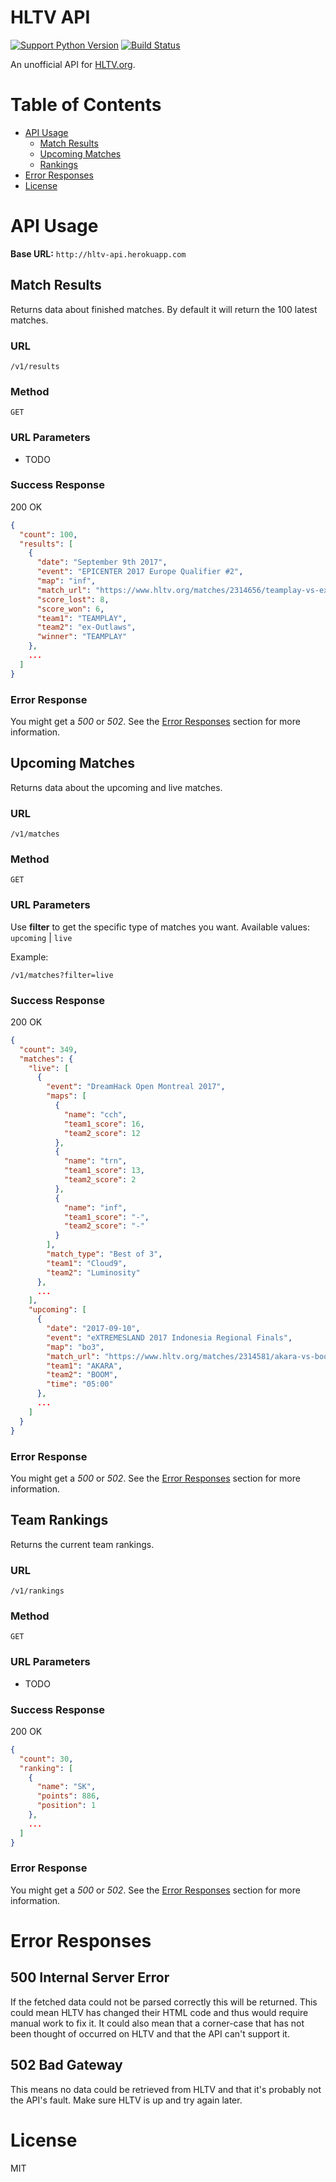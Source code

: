 # HLTV API
[![Support Python Version](https://img.shields.io/badge/python-3.6-blue.svg)](https://img.shields.io/badge/python-3.6-blue.svg) [![Build Status](https://travis-ci.org/simeg/hltv-api.svg?branch=master)](https://travis-ci.org/simeg/hltv-api)

An unofficial API for [HLTV.org](HLTV.org). 

# Table of Contents
- [API Usage](#api-usage)
    - [Match Results](#match-results)
    - [Upcoming Matches](#upcoming-matches)
    - [Rankings](#team-rankings)
- [Error Responses](#error-responses)
- [License](#license)

# API Usage
**Base URL:** `http://hltv-api.herokuapp.com`


## Match Results
Returns data about finished matches. By default it will return the 100 latest matches.

### URL
`/v1/results`

### Method
`GET`

### URL Parameters
- TODO

### Success Response
200 OK
```json
{
  "count": 100,
  "results": [
    {
      "date": "September 9th 2017",
      "event": "EPICENTER 2017 Europe Qualifier #2",
      "map": "inf",
      "match_url": "https://www.hltv.org/matches/2314656/teamplay-vs-ex-outlaws-epicenter-2017-europe-qualifier-2",
      "score_lost": 8,
      "score_won": 6,
      "team1": "TEAMPLAY",
      "team2": "ex-Outlaws",
      "winner": "TEAMPLAY"
    },
    ...
  ]
}
```

### Error Response
You might get a _500_ or _502_. See the [Error Responses](#error-responses) section for more information.


## Upcoming Matches
Returns data about the upcoming and live matches.

### URL
`/v1/matches`

### Method
`GET`

### URL Parameters
Use **filter** to get the specific type of matches you want.
Available values: `upcoming` | `live`

Example:
```
/v1/matches?filter=live
```

### Success Response
200 OK
```json
{
  "count": 349,
  "matches": {
    "live": [
      {
        "event": "DreamHack Open Montreal 2017",
        "maps": [
          {
            "name": "cch",
            "team1_score": 16,
            "team2_score": 12
          },
          {
            "name": "trn",
            "team1_score": 13,
            "team2_score": 2
          },
          {
            "name": "inf",
            "team1_score": "-",
            "team2_score": "-"
          }
        ],
        "match_type": "Best of 3",
        "team1": "Cloud9",
        "team2": "Luminosity"
      },
      ...
    ],
    "upcoming": [
      {
        "date": "2017-09-10",
        "event": "eXTREMESLAND 2017 Indonesia Regional Finals",
        "map": "bo3",
        "match_url": "https://www.hltv.org/matches/2314581/akara-vs-boom-extremesland-2017-indonesia-regional-finals",
        "team1": "AKARA",
        "team2": "BOOM",
        "time": "05:00"
      },
      ...
    ]
  }
}
```

### Error Response
You might get a _500_ or _502_. See the [Error Responses](#error-responses) section for more information.


## Team Rankings
Returns the current team rankings.

### URL
`/v1/rankings`

### Method
`GET`

### URL Parameters
- TODO

### Success Response
200 OK
```json
{
  "count": 30,
  "ranking": [
    {
      "name": "SK",
      "points": 886,
      "position": 1
    },
    ...
  ]
}
```

### Error Response
You might get a _500_ or _502_. See the [Error Responses](#error-responses) section for more information.

# Error Responses
## 500 Internal Server Error
If the fetched data could not be parsed correctly this will be returned. This could mean HLTV has changed their HTML code and thus would require manual work to fix it. It could also mean that a corner-case that has not been thought of occurred on HLTV and that the API can't support it.
## 502 Bad Gateway
This means no data could be retrieved from HLTV and that it's probably not the API's fault. Make sure HLTV is up and try again later.

# License
MIT
